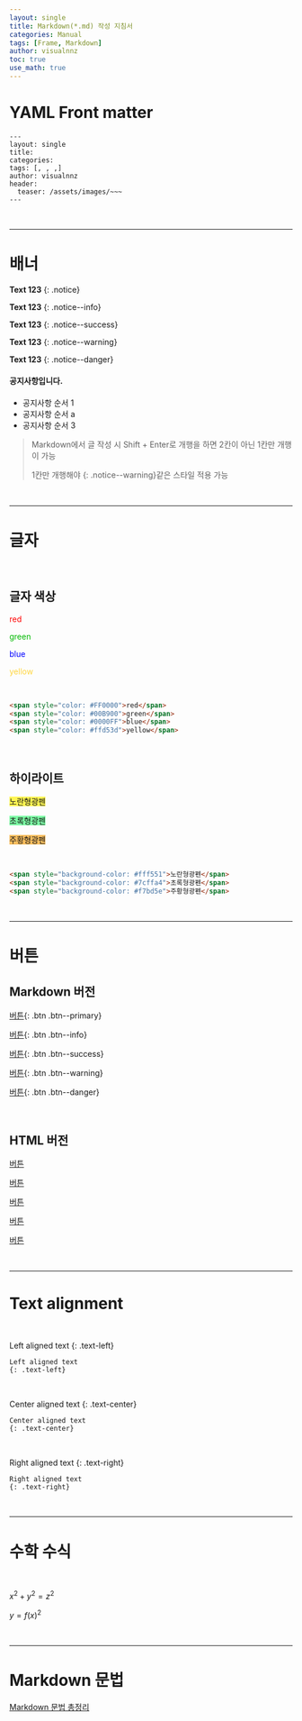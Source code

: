 ```yaml
---
layout: single
title: Markdown(*.md) 작성 지침서
categories: Manual
tags: [Frame, Markdown]
author: visualnnz
toc: true
use_math: true
---
```






# YAML Front matter



```
---
layout: single
title: 
categories: 
tags: [, , ,]
author: visualnnz
header:
  teaser: /assets/images/~~~
---
```

<br>

---



# 배너

**Text 123**
{: .notice}



**Text 123**
{: .notice--info}



**Text 123**
{: .notice--success}



**Text 123**
{: .notice--warning}



**Text 123**
{: .notice--danger}



<div class="notice--success">
    <h4>공지사항입니다.</h4>
    <ul>
        <li>공지사항 순서 1</li>
        <li>공지사항 순서 a</li>
        <li>공지사항 순서 3</li>
    </ul>
</div>

> Markdown에서 글 작성 시 Shift + Enter로 개행을 하면 2칸이 아닌 1칸만 개행이 가능
>
> 1칸만 개행해야 {: .notice--warning}같은 스타일 적용 가능

<br>

---



# 글자

<br>

## 글자 색상

<span style="color: #FF0000">red</span>

<span style="color: #00B900">green</span>

<span style="color: #0000FF">blue</span>

<span style="color: #ffd53d">yellow</span>

<br>

```markdown
<span style="color: #FF0000">red</span>
<span style="color: #00B900">green</span>
<span style="color: #0000FF">blue</span>
<span style="color: #ffd53d">yellow</span>
```

<br>

## 하이라이트

<span style="background-color: #fff551">노란형광펜</span>

<span style="background-color: #7cffa4">초록형광펜</span>

<span style="background-color: #f7bd5e">주황형광펜</span>

<br>

```markdown
<span style="background-color: #fff551">노란형광펜</span>
<span style="background-color: #7cffa4">초록형광펜</span>
<span style="background-color: #f7bd5e">주황형광펜</span>
```



<br>

***

# 버튼

## Markdown 버전

[버튼](https://www.google.com){: .btn .btn--primary}

[버튼](https://www.google.com){: .btn .btn--info}

[버튼](https://www.google.com){: .btn .btn--success}

[버튼](https://www.google.com){: .btn .btn--warning}

[버튼](https://www.google.com){: .btn .btn--danger}

<br>

## HTML 버전

<a class="btn btn--primary" href="https://www.google.com" target="_blank">버튼</a>

<a class="btn btn--info" href="https://www.google.com" target="_blank"> 버튼 </a>

<a class="btn btn--success" href="https://www.google.com" target="_blank"> 버튼 </a>

<a class="btn btn--warning" href="https://www.google.com" target="_blank"> 버튼 </a>

<a class="btn btn--danger" href="https://www.google.com" target="_blank"> 버튼 </a>

<br>

***

# Text alignment

<br>

Left aligned text
{: .text-left}

```
Left aligned text
{: .text-left}
```

<br>

Center aligned text
{: .text-center}

```
Center aligned text
{: .text-center}
```

<br>

Right aligned text
{: .text-right}

```
Right aligned text
{: .text-right}
```

<br>

***



# 수학 수식

<br>

$x^2 + y^2 = z^2$

$y = f(x)^2$

<br>

***



# Markdown 문법

[Markdown 문법 총정리](https://www.heropy.dev/p/B74sNE)
